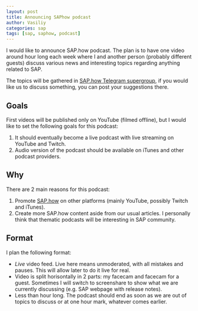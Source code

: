 ```yaml
---
layout: post
title: Announcing SAPhow podcast
author: Vasiliy
categories: sap
tags: [sap, saphow, podcast]
---
```


I would like to announce SAP.how podcast. The plan is to have one video around hour long each week where I and
another person (probably different guests) discuss various news and interesting topics regarding
anything related to SAP.

The topics will be gathered in [SAP.how Telegram supergroup](https://t.me/joinchat/AAAAAELp3l6QtC28MD8w0A),
if you would like us to discuss something, you can post your suggestions there.

## Goals

First videos will be published only on YouTube (filmed offline), but I would like to set the following
goals for this podcast:

1. It should eventually become a live podcast with live streaming on YouTube and Twitch.
2. Audio version of the podcast should be available on iTunes and other podcast providers.

## Why

There are 2 main reasons for this podcast:

1. Promote [SAP.how](https://sap.how) on other platforms (mainly YouTube, possibly Twitch and iTunes).
2. Create more SAP.how content aside from our usual articles. I personally think that thematic podcasts
   will be interesting in SAP community.

## Format

I plan the following format:

- *Live* video feed. Live here means unmoderated, with all mistakes and pauses. This will allow later to do it
  live for real.
- Video is split horisontally in 2 parts: my facecam and facecam for a guest. Sometimes I will switch to
  screenshare to show what we are currently discussing (e.g. SAP webpage with release notes).
- Less than hour long. The podcast should end as soon as we are out of topics to discuss or at one hour
  mark, whatever comes earlier.
